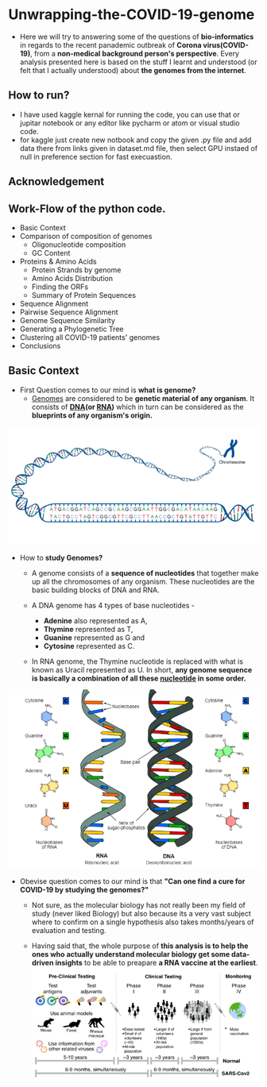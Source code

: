 # Unwrapping-the-COVID-19-genome

- Here we will try to answering some of the questions of **bio-informatics** in regards to the recent panademic outbreak of **Corona virus(COVID-19)**, from a **non-medical background person's perspective**. 
Every analysis presented here is based on the stuff I learnt and understood (or felt that I actually understood) about **the genomes from the internet**.

## How to run?
- I have used kaggle kernal for running the code, you can use that or jupitar notebook or any editor like pycharm or atom or visual studio code.
- for kaggle just create new notbook and copy the given .py file and add data there from links given in dataset.md file, then select GPU instaed of null in preference section for fast execuastion.

## Acknowledgement

## Work-Flow of the python code.
- Basic Context
- Comparison of composition of genomes
  - Oligonucleotide composition
  - GC Content
- Proteins & Amino Acids
  - Protein Strands by genome 
  - Amino Acids Distribution
  - Finding the ORFs
  - Summary of Protein Sequences
- Sequence Alignment
- Pairwise Sequence Alignment
- Genome Sequence Similarity
- Generating a Phylogenetic Tree
- Clustering all COVID-19 patients' genomes
- Conclusions

## Basic Context

- First Question comes to our mind is **what is genome?**
  - [Genomes](https://en.wikipedia.org/wiki/Genome) are considered to be **genetic material of any organism**. It consists of **[DNA](https://en.wikipedia.org/wiki/DNA)(or [RNA](https://en.wikipedia.org/wiki/RNA))** which in turn can be considered as the **blueprints of any organism's origin.**
  
 ![](image/genome.png)

- How to **study Genomes?**
   
  - A genome consists of a **sequence of nucleotides** that together make up all the chromosomes of any organism. These nucleotides are the basic building blocks of DNA and RNA.
  - A DNA genome has 4 types of base nucleotides -
    - **Adenine** also represented as A,
    - **Thymine** represented as T,
    - **Guanine** represented as G and
    - **Cytosine** represented as C.
  
  - In RNA genome, the Thymine nucleotide is replaced with what is known as Uracil represented as U.
In short, **any genome sequence is basically a combination of all these [nucleotide](https://en.wikipedia.org/wiki/Nucleotide) in some order.**

![](image/DNA.png)

- Obevise question comes to our mind is that **"Can one find a cure for COVID-19 by studying the genomes?"**

  - Not sure, as the molecular biology has not really been my field of study (never liked Biology) but also because its a very vast subject where to confirm on a single hypothesis also takes months/years of evaluation and testing. 

  - Having said that, the whole purpose of **this analysis is to help the ones who actually understand molecular biology get some data-driven insights** to be able to preapare **a RNA vaccine at the earliest**.
  ![](image/predication_covid-19.png)
